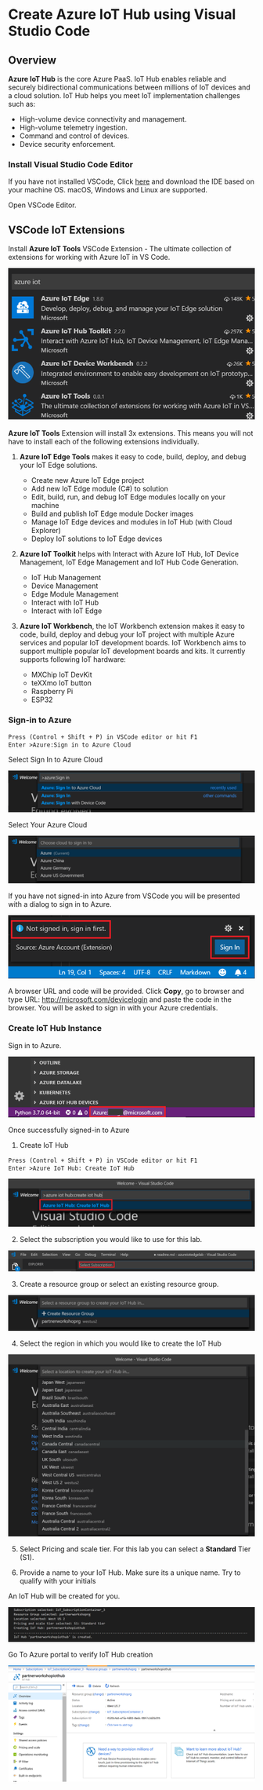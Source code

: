 # Create Azure IoT Hub using Visual Studio Code

## Overview

**Azure IoT Hub** is the core Azure PaaS. IoT Hub enables reliable and securely bidirectional communications between millions of IoT devices and a cloud solution. IoT Hub helps you meet IoT implementation challenges such as:

* High-volume device connectivity and management.
* High-volume telemetry ingestion.
* Command and control of devices.
* Device security enforcement.

### Install Visual Studio Code Editor

If you have not installed VSCode, Click [here](https://code.visualstudio.com/) and download the IDE based on your machine OS. macOS, Windows and Linux are supported.

Open VSCode Editor.

## VSCode IoT Extensions

Install **Azure IoT Tools** VSCode Extension - The ultimate collection of extensions for working with Azure IoT in VS Code. 

![Extensions](iothub/images/06_extensions.png)


**Azure IoT Tools** Extension will install 3x extensions. This means you will not have to install each of the following extensions individually. 

1. **Azure IoT Edge Tools** makes it easy to code, build, deploy, and debug your IoT Edge solutions.

    * Create new Azure IoT Edge project
    * Add new IoT Edge module (C#) to solution
    * Edit, build, run, and debug IoT Edge modules locally on your machine
    * Build and publish IoT Edge module Docker images
    * Manage IoT Edge devices and modules in IoT Hub (with Cloud Explorer)
    * Deploy IoT solutions to IoT Edge devices

2. **Azure IoT Toolkit** helps with Interact with Azure IoT Hub, IoT Device Management, IoT Edge Management and IoT Hub Code Generation.

    * IoT Hub Management
    * Device Management
    * Edge Module Management
    * Interact with IoT Hub
    * Interact with IoT Edge

3. **Azure IoT Workbench**, the IoT Workbench extension makes it easy to code, build, deploy and debug your IoT project with multiple Azure services and popular IoT development boards. IoT Workbench aims to support multiple popular IoT development boards and kits. It currently supports following IoT hardware:
    * MXChip IoT DevKit
    * teXXmo IoT button
    * Raspberry Pi
    * ESP32

### Sign-in to Azure

```editor
Press (Control + Shift + P) in VSCode editor or hit F1
Enter >Azure:Sign in to Azure Cloud
```

Select Sign In to Azure Cloud

![Sign In](/iothub/images/10_azure_signin.png)

Select Your Azure Cloud

![Sign In](/iothub/images/11_azure.png)

If you have not signed-in into Azure from VSCode you will be presented with a dialog to sign in to Azure.

![Sign In](/iothub/images/02_signing_to_iothub.png)

A browser URL and code will be provided. Click **Copy**, go to browser and type URL: http://microsoft.com/devicelogin and paste the code in the browser. You will be asked to sign in with your Azure credentials.

### Create IoT Hub Instance

Sign in to Azure. 

![Azure Signin](/iothub/images/12_azure_signin.png)

Once successfully signed-in to Azure 

1. Create IoT Hub 

```editor
Press (Control + Shift + P) in VSCode editor or hit F1
Enter >Azure IoT Hub: Create IoT Hub
```

![Create IoT Hub](/iothub/images/13_azure_create_iothub.png)

2. Select the subscription you would like to use for this lab.

![Select Subscription](/iothub/images/03_select_subscription.png)
   
3. Create a resource group or select an existing resource group.

![Create Resource Group ](/iothub/images/14_create_resourcegroup.png)
 
4. Select the region in which you would like to create the IoT Hub

![Select Region](/iothub/images/15_select_region.png)

5. Select Pricing and scale tier. For this lab you can select a **Standard** Tier (S1).
   
6. Provide a name to your IoT Hub. Make sure its a unique name. Try to qualify with your initials

An IoT Hub will be created for you.

![Create IoT hub](/iothub/images/04_iothub_creation.png)

Go To Azure portal to verify IoT Hub creation

![IoT Hub](/iothub/images/05_iothub_overview.png)
